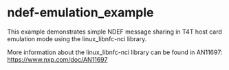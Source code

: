 ndef-emulation_example
======================
This example demonstrates simple NDEF message sharing in T4T host card emulation mode using the linux_libnfc-nci library.

More information about the linux_libnfc-nci library can be found in AN11697: https://www.nxp.com/doc/AN11697
